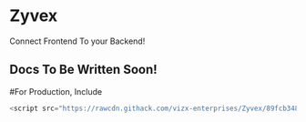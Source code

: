# Zyvex
Connect Frontend To your Backend!
## Docs To Be Written Soon!

#For Production, Include 
```javascript
<script src="https://rawcdn.githack.com/vizx-enterprises/Zyvex/89fcb348a7a84e85bf540c58a905b91cd3b1c27f/src/zyvex.js">
```
